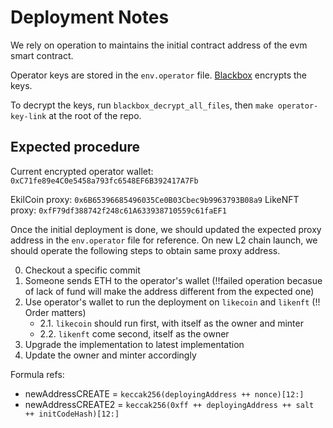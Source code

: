 # Deployment Notes

We rely on operation to maintains the initial contract address of the evm smart contract.

Operator keys are stored in the `env.operator` file. [Blackbox](https://github.com/StackExchange/blackbox) encrypts the keys.

To decrypt the keys, run `blackbox_decrypt_all_files`, then `make operator-key-link` at the root of the repo.

## Expected procedure

Current encrypted operator wallet: `0xC71fe89e4C0e5458a793fc6548EF6B392417A7Fb`

EkilCoin proxy: `0x6B65396685496035Ce0B03Cbec9b9963793B08a9`
LikeNFT proxy: `0xfF79df388742f248c61A633938710559c61faEF1`

Once the initial deployment is done, we should updated the expected proxy address in the `env.operator` file for reference. On new L2 chain launch, we should operate the following steps to obtain same proxy address.

0. Checkout a specific commit
1. Someone sends ETH to the operator's wallet (!!failed operation becasue of lack of fund will make the address different from the expected one)
2. Use operator's wallet to run the deployment on `likecoin` and `likenft` (!! Order matters)
   - 2.1. `likecoin` should run first, with itself as the owner and minter
   - 2.2. `likenft` come second, itself as the owner
3. Upgrade the implementation to latest implementation
4. Update the owner and minter accordingly

Formula refs:
- newAddressCREATE = `keccak256(deployingAddress ++ nonce)[12:]`
- newAddressCREATE2 = `keccak256(0xff ++ deployingAddress ++ salt ++ initCodeHash)[12:]`